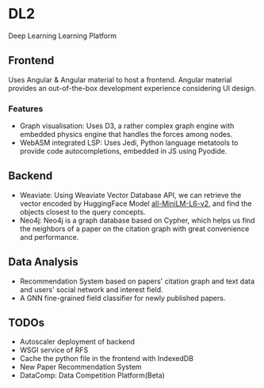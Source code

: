 # DL2

Deep Learning Learning Platform

## Frontend

Uses Angular & Angular material to host a frontend. Angular material provides an
out-of-the-box development experience considering UI design.

### Features

- Graph visualisation: Uses D3, a rather complex graph engine with embedded physics engine that handles the forces among nodes.
- WebASM integrated LSP: Uses Jedi, Python language metatools to provide code autocompletions, embedded in JS using Pyodide.

## Backend

- Weaviate: Using Weaviate Vector Database API, we can retrieve the vector encoded by HuggingFace Model [all-MiniLM-L6-v2](https://huggingface.co/sentence-transformers/all-MiniLM-L6-v2), and find the objects closest to the query concepts.
- Neo4j: Neo4j is a graph database based on Cypher, which helps us find the neighbors of a paper on the citation graph with great convenience and performance.

## Data Analysis

- Recommendation System based on papers' citation graph and text data and users' social network and interest field.
- A GNN fine-grained field classifier for newly published papers.

## TODOs

- Autoscaler deployment of backend
- WSGI service of RFS
- Cache the python file in the frontend with IndexedDB
- New Paper Recommendation System
- DataComp: Data Competition Platform(Beta)
